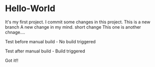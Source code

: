 # Hello-World
It's my first project. 
I commit some changes in this project.
This is a new branch
A new change in my mind.
short change
This one is another chnage....

Test before manual build - No build triggered


Test after manual build - Build triggered

Got it!!
